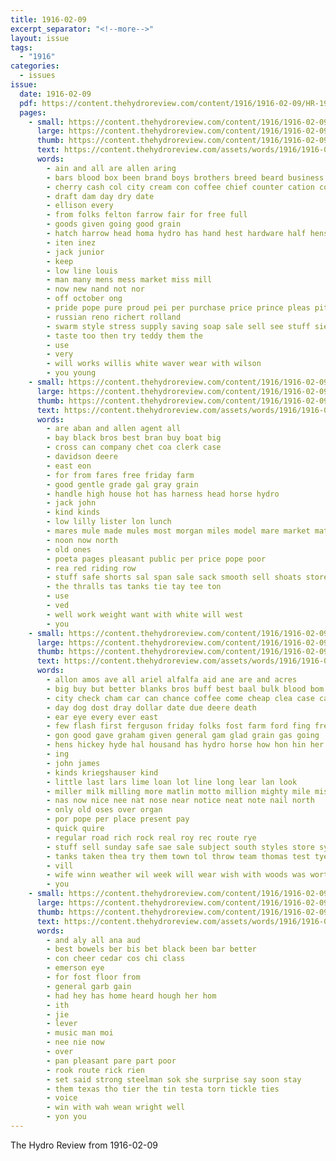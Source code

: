 ```yaml
---
title: 1916-02-09
excerpt_separator: "<!--more-->"
layout: issue
tags:
  - "1916"
categories:
  - issues
issue:
  date: 1916-02-09
  pdf: https://content.thehydroreview.com/content/1916/1916-02-09/HR-1916-02-09.pdf
  pages:
    - small: https://content.thehydroreview.com/content/1916/1916-02-09/small/HR-1916-02-09-01.jpg
      large: https://content.thehydroreview.com/content/1916/1916-02-09/large/HR-1916-02-09-01.jpg
      thumb: https://content.thehydroreview.com/content/1916/1916-02-09/thumbnails/HR-1916-02-09-01.jpg
      text: https://content.thehydroreview.com/assets/words/1916/1916-02-09/HR-1916-02-09-01.txt
      words:
        - ain and all are allen aring
        - bars blood box been brand boys brothers breed beard business big blades buy best breeding but basco barn bens
        - cherry cash col city cream con coffee chief counter cation come champion chin company candle caddo
        - draft dam day dry date
        - ellison every
        - from folks felton farrow fair for free full
        - goods given going good grain
        - hatch harrow head homa hydro has hand hest hardware half hensley
        - iten inez
        - jack junior
        - keep
        - low line louis
        - man many mens mess market miss mill
        - now new nand not nor
        - off october ong
        - pride pope pure proud pei per purchase price prince pleas pitzer
        - russian reno richert rolland
        - swarm style stress supply saving soap sale sell see stuff sie scott sake service state saturday shave special spring september seales
        - taste too then try teddy them the
        - use
        - very
        - will works willis white waver wear with wilson
        - you young
    - small: https://content.thehydroreview.com/content/1916/1916-02-09/small/HR-1916-02-09-02.jpg
      large: https://content.thehydroreview.com/content/1916/1916-02-09/large/HR-1916-02-09-02.jpg
      thumb: https://content.thehydroreview.com/content/1916/1916-02-09/thumbnails/HR-1916-02-09-02.jpg
      text: https://content.thehydroreview.com/assets/words/1916/1916-02-09/HR-1916-02-09-02.txt
      words:
        - are aban and allen agent all
        - bay black bros best bran buy boat big
        - cross can company chet coa clerk case
        - davidson deere
        - east eon
        - for from fares free friday farm
        - good gentle grade gal gray grain
        - handle high house hot has harness head horse hydro
        - jack john
        - kind kinds
        - low lilly lister lon lunch
        - mares mule made mules most morgan miles model mare market mate
        - noon now north
        - old ones
        - poeta pages pleasant public per price pope poor
        - rea red riding row
        - stuff safe shorts sal span sale sack smooth sell shoats store scott
        - the thralls tas tanks tie tay tee ton
        - use
        - ved
        - well work weight want with white will west
        - you
    - small: https://content.thehydroreview.com/content/1916/1916-02-09/small/HR-1916-02-09-03.jpg
      large: https://content.thehydroreview.com/content/1916/1916-02-09/large/HR-1916-02-09-03.jpg
      thumb: https://content.thehydroreview.com/content/1916/1916-02-09/thumbnails/HR-1916-02-09-03.jpg
      text: https://content.thehydroreview.com/assets/words/1916/1916-02-09/HR-1916-02-09-03.txt
      words:
        - allon amos ave all ariel alfalfa aid ane are and acres
        - big buy but better blanks bros buff best baal bulk blood bom baptist bull bring blacks bank brand butter bright bethel
        - city check cham car can chance coffee come cheap clea case cash clerk col constant credit corn cale church company condit cream
        - day dog dost dray dollar date due deere death
        - ear eye every ever east
        - few flash first ferguson friday folks fost farm ford fing fresh fei furnish from felton full for
        - gon good gave graham given general gam glad grain gas going
        - hens hickey hyde hal housand has hydro horse how hon hin her hay henry
        - ing
        - john james
        - kinds kriegshauser kind
        - little last lars lime loan lot line long lear lan look
        - miller milk milling more matlin motto million mighty mile miss must morgan miles made mildred mont mules morgans meal may market morning mach
        - nas now nice nee nat nose near notice neat note nail north
        - only old oses over organ
        - por pope per place present pay
        - quick quire
        - regular road rich rock real roy rec route rye
        - stuff sell sunday safe sae sale subject south styles store sylvester sturdy straight sarah silo sal short show sieg street see saturday station silk sales service spring serre seed sat
        - tanks taken thea try them town tol throw team thomas test tye thurs table ton then the tes tucker title than tobe trail
        - vill
        - wife winn weather wil week will wear wish with woods was worth well want west wheat wynne
        - you
    - small: https://content.thehydroreview.com/content/1916/1916-02-09/small/HR-1916-02-09-04.jpg
      large: https://content.thehydroreview.com/content/1916/1916-02-09/large/HR-1916-02-09-04.jpg
      thumb: https://content.thehydroreview.com/content/1916/1916-02-09/thumbnails/HR-1916-02-09-04.jpg
      text: https://content.thehydroreview.com/assets/words/1916/1916-02-09/HR-1916-02-09-04.txt
      words:
        - and aly all ana aud
        - best bowels ber bis bet black been bar better
        - con cheer cedar cos chi class
        - emerson eye
        - for fost floor from
        - general garb gain
        - had hey has home heard hough her hom
        - ith
        - jie
        - lever
        - music man moi
        - nee nie now
        - over
        - pan pleasant pare part poor
        - rook route rick rien
        - set said strong steelman sok she surprise say soon stay
        - them texas tho tier the tin testa torn tickle ties
        - voice
        - win with wah wean wright well
        - yon you
---
```


The Hydro Review from 1916-02-09

<!--more-->

